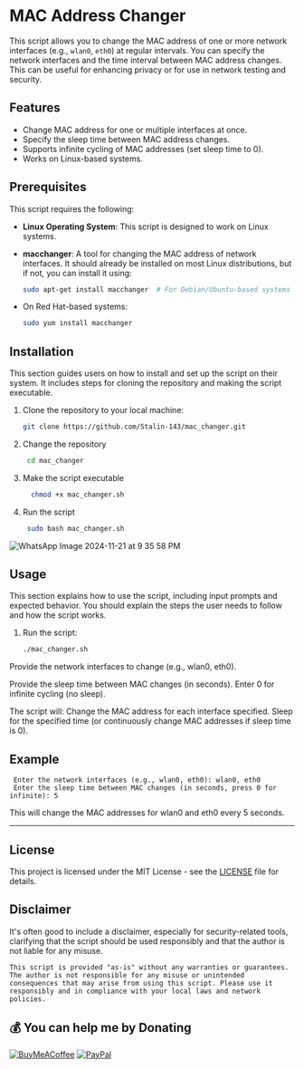 # MAC Address Changer

This script allows you to change the MAC address of one or more network interfaces (e.g., `wlan0`, `eth0`) at regular intervals. You can specify the network interfaces and the time interval between MAC address changes. This can be useful for enhancing privacy or for use in network testing and security.

## Features
- Change MAC address for one or multiple interfaces at once.
- Specify the sleep time between MAC address changes.
- Supports infinite cycling of MAC addresses (set sleep time to 0).
- Works on Linux-based systems.

## Prerequisites

This script requires the following:

- **Linux Operating System**: This script is designed to work on Linux systems.
- **macchanger**: A tool for changing the MAC address of network interfaces. It should already be installed on most Linux distributions, but if not, you can install it using:
  
  ```bash
  sudo apt-get install macchanger  # For Debian/Ubuntu-based systems

- On Red Hat-based systems:

  ```bash
  sudo yum install macchanger


## Installation

This section guides users on how to install and set up the script on their system. It includes steps for cloning the repository and making the script executable.


1. Clone the repository to your local machine:

   ```bash
   git clone https://github.com/Stalin-143/mac_changer.git

2. Change the  repository
   
    ```bash
     cd mac_changer
3. Make the script executable

   ```bash
     chmod +x mac_changer.sh

4. Run the script

    ```bash
     sudo bash mac_changer.sh


![WhatsApp Image 2024-11-21 at 9 35 58 PM](https://github.com/user-attachments/assets/08b926c9-8a48-4d53-be27-f1225fa444a5)



## Usage

This section explains how to use the script, including input prompts and expected behavior. You should explain the steps the user needs to follow and how the script works.





1. Run the script:

   ```bash
   ./mac_changer.sh

  Provide the network interfaces to change (e.g., wlan0, eth0).

  Provide the sleep time between MAC changes (in seconds). Enter 0 for infinite cycling (no sleep).

  The script will:
        Change the MAC address for each interface specified.
        Sleep for the specified time (or continuously change MAC addresses if sleep time is 0).


## Example
     
     Enter the network interfaces (e.g., wlan0, eth0): wlan0, eth0
     Enter the sleep time between MAC changes (in seconds, press 0 for infinite): 5

This will change the MAC addresses for wlan0 and eth0 every 5 seconds.


---

## License


  

This project is licensed under the MIT License - see the [LICENSE](LICENSE) file for details.

 ## Disclaimer

It's often good to include a disclaimer, especially for security-related tools, clarifying that the script should be used responsibly and that the author is not liable for any misuse.



    This script is provided "as-is" without any warranties or guarantees. The author is not responsible for any misuse or unintended consequences that may arise from using this script. Please use it responsibly and in compliance with your local laws and network policies.

## 💰 You can help me by Donating
  [![BuyMeACoffee](https://img.shields.io/badge/Buy%20Me%20a%20Coffee-ffdd00?style=for-the-badge&logo=buy-me-a-coffee&logoColor=black)](https://buymeacoffee.com/stali.n) [![PayPal](https://img.shields.io/badge/PayPal-00457C?style=for-the-badge&logo=paypal&logoColor=white)](https://paypal.me/stalinStanlyjohn) 


  



